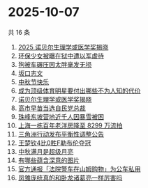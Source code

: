 # 2025-10-07

共 16 条

<!-- BEGIN ZHIHUSEARCH -->
<!-- 最后更新时间 Tue Oct 07 2025 04:18:34 GMT+0800 (China Standard Time) -->

1. [2025 诺贝尔生理学或医学奖揭晓](https://www.zhihu.com/search?q=2025%20%E8%AF%BA%E8%B4%9D%E5%B0%94%E7%94%9F%E7%90%86%E5%AD%A6%E6%88%96%E5%8C%BB%E5%AD%A6%E5%A5%96%E6%8F%AD%E6%99%93)
1. [环保少女被曝在狱中遭以军虐待](https://www.zhihu.com/search?q=%E7%8E%AF%E4%BF%9D%E5%B0%91%E5%A5%B3%E8%A2%AB%E6%9B%9D%E5%9C%A8%E7%8B%B1%E4%B8%AD%E9%81%AD%E4%BB%A5%E5%86%9B%E8%99%90%E5%BE%85)
1. [狗被车碾压因太胖毫发无损](https://www.zhihu.com/search?q=%E7%8B%97%E8%A2%AB%E8%BD%A6%E7%A2%BE%E5%8E%8B%E5%9B%A0%E5%A4%AA%E8%83%96%E6%AF%AB%E5%8F%91%E6%97%A0%E6%8D%9F)
1. [坂口志文](https://www.zhihu.com/search?q=%E5%9D%82%E5%8F%A3%E5%BF%97%E6%96%87)
1. [中秋节快乐](https://www.zhihu.com/search?q=%E4%B8%AD%E7%A7%8B%E8%8A%82%E5%BF%AB%E4%B9%90)
1. [成为顶级体育明星要付出哪些不为人知的代价](https://www.zhihu.com/search?q=%E6%88%90%E4%B8%BA%E9%A1%B6%E7%BA%A7%E4%BD%93%E8%82%B2%E6%98%8E%E6%98%9F%E8%A6%81%E4%BB%98%E5%87%BA%E5%93%AA%E4%BA%9B%E4%B8%8D%E4%B8%BA%E4%BA%BA%E7%9F%A5%E7%9A%84%E4%BB%A3%E4%BB%B7)
1. [诺贝尔生理学或医学奖揭晓](https://www.zhihu.com/search?q=%E8%AF%BA%E8%B4%9D%E5%B0%94%E7%94%9F%E7%90%86%E5%AD%A6%E6%88%96%E5%8C%BB%E5%AD%A6%E5%A5%96%E6%8F%AD%E6%99%93)
1. [高市早苗当选自民党总裁](https://www.zhihu.com/search?q=%E9%AB%98%E5%B8%82%E6%97%A9%E8%8B%97%E5%BD%93%E9%80%89%E8%87%AA%E6%B0%91%E5%85%9A%E6%80%BB%E8%A3%81)
1. [珠峰东坡营地近千人因暴雪被困](https://www.zhihu.com/search?q=%E7%8F%A0%E5%B3%B0%E4%B8%9C%E5%9D%A1%E8%90%A5%E5%9C%B0%E8%BF%91%E5%8D%83%E4%BA%BA%E5%9B%A0%E6%9A%B4%E9%9B%AA%E8%A2%AB%E5%9B%B0)
1. [上海一栋百年老洋房降至 8299 万流拍](https://www.zhihu.com/search?q=%E4%B8%8A%E6%B5%B7%E4%B8%80%E6%A0%8B%E7%99%BE%E5%B9%B4%E8%80%81%E6%B4%8B%E6%88%BF%E9%99%8D%E8%87%B3%208299%20%E4%B8%87%E6%B5%81%E6%8B%8D)
1. [三角洲行动发布平衡性调整公告](https://www.zhihu.com/search?q=%E4%B8%89%E8%A7%92%E6%B4%B2%E8%A1%8C%E5%8A%A8%E5%8F%91%E5%B8%83%E5%B9%B3%E8%A1%A1%E6%80%A7%E8%B0%83%E6%95%B4%E5%85%AC%E5%91%8A)
1. [王楚钦4比0胜F勒布伦夺冠](https://www.zhihu.com/search?q=%E7%8E%8B%E6%A5%9A%E9%92%A64%E6%AF%940%E8%83%9CF%E5%8B%92%E5%B8%83%E4%BC%A6%E5%A4%BA%E5%86%A0)
1. [中秋满月是超级月亮](https://www.zhihu.com/search?q=%E4%B8%AD%E7%A7%8B%E6%BB%A1%E6%9C%88%E6%98%AF%E8%B6%85%E7%BA%A7%E6%9C%88%E4%BA%AE)
1. [有哪些蕴含深意的图片](https://www.zhihu.com/search?q=%E6%9C%89%E5%93%AA%E4%BA%9B%E8%95%B4%E5%90%AB%E6%B7%B1%E6%84%8F%E7%9A%84%E5%9B%BE%E7%89%87)
1. [官方通报「法院警车在山姆购物」为公车私用](https://www.zhihu.com/search?q=%E5%AE%98%E6%96%B9%E9%80%9A%E6%8A%A5%E3%80%8C%E6%B3%95%E9%99%A2%E8%AD%A6%E8%BD%A6%E5%9C%A8%E5%B1%B1%E5%A7%86%E8%B4%AD%E7%89%A9%E3%80%8D%E4%B8%BA%E5%85%AC%E8%BD%A6%E7%A7%81%E7%94%A8)
1. [凤雏庞统真的和卧龙诸葛亮一样厉害吗](https://www.zhihu.com/search?q=%E5%87%A4%E9%9B%8F%E5%BA%9E%E7%BB%9F%E7%9C%9F%E7%9A%84%E5%92%8C%E5%8D%A7%E9%BE%99%E8%AF%B8%E8%91%9B%E4%BA%AE%E4%B8%80%E6%A0%B7%E5%8E%89%E5%AE%B3%E5%90%97)

<!-- END ZHIHUSEARCH -->
